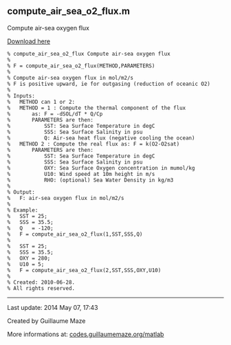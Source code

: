 ## compute\_air\_sea\_o2\_flux.m ##
Compute air-sea oxygen flux

[Download here](http://guillaumemaze.googlecode.com/svn/trunk/matlab/codes/geophysic/compute_air_sea_o2_flux.m)

```
% compute_air_sea_o2_flux Compute air-sea oxygen flux
%
% F = compute_air_sea_o2_flux(METHOD,PARAMETERS)
% 
% Compute air-sea oxygen flux in mol/m2/s
% F is positive upward, ie for outgasing (reduction of oceanic O2)
%
% Inputs:
%	METHOD can 1 or 2:
%	METHOD = 1 : Compute the thermal component of the flux
%		as: F = -dSOL/dT * Q/Cp
%		PARAMETERS are then:
%			SST: Sea Surface Temperature in degC
%			SSS: Sea Surface Salinity in psu
%		 	Q: Air-sea heat flux (negative cooling the ocean)
%	METHOD 2 : Compute the real flux as: F = k(O2-O2sat)
%		PARAMETERS are then:
%			SST: Sea Surface Temperature in degC
%			SSS: Sea Surface Salinity in psu
%			OXY: Sea Surface Oxygen concentration in mumol/kg
%			U10: Wind speed at 10m height in m/s
%			RHO: (optional) Sea Water Density in kg/m3
%			
% Output:
%	F: air-sea oxygen flux in mol/m2/s
%
% Example:
%	SST = 25; 
%	SSS = 35.5;
%	Q   = -120;
%	F = compute_air_sea_o2_flux(1,SST,SSS,Q)
%
%	SST = 25; 
%	SSS = 35.5;
%	OXY = 280;
%	U10 = 5;
%	F = compute_air_sea_o2_flux(2,SST,SSS,OXY,U10)
%
% Created: 2010-06-28.
% All rights reserved.
```

---

Last update: 2014 May 07, 17:43

Created by Guillaume Maze

More informations at: [codes.guillaumemaze.org/matlab](http://codes.guillaumemaze.org/matlab)
